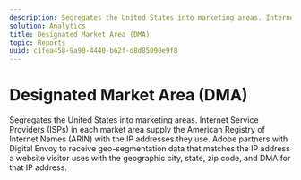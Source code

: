 ```yaml
---
description: Segregates the United States into marketing areas. Internet Service Providers (ISPs) in each market area supply the American Registry of Internet Names (ARIN) with the IP addresses they use. Adobe partners with Digital Envoy to receive geo-segmentation data that matches the IP address a website visitor uses with the geographic city, state, zip code, and DMA for that IP address.
solution: Analytics
title: Designated Market Area (DMA)
topic: Reports
uuid: c1fea458-9a90-4440-b62f-d8d85090e9f8
---
```


# Designated Market Area (DMA)

Segregates the United States into marketing areas. Internet Service Providers (ISPs) in each market area supply the American Registry of Internet Names (ARIN) with the IP addresses they use. Adobe partners with Digital Envoy to receive geo-segmentation data that matches the IP address a website visitor uses with the geographic city, state, zip code, and DMA for that IP address.

